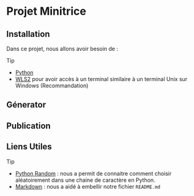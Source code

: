 # Projet Minitrice

## Installation

Dans ce projet, nous allons avoir besoin de :

>[!TIP] 
>
> - [Python](https://www.python.org/downloads/)
> - [WLS2](https://www.ionos.fr/digitalguide/serveur/know-how/wsl2/) pour avoir accès à un terminal similaire à un terminal Unix sur Windows (Recommandation)

## Génerator

## Publication

## Liens Utiles

>[!TIP]
>
>- [Python Random](https://docs.python.org/fr/3/library/random.html) : nous a permit de connaitre comment choisir aléatoirement dans une chaine de caractère en Python.
>- [Markdown](https://experienceleague.adobe.com/docs/contributor/contributor-guide/writing-essentials/markdown.html?lang=fr) : nous a aidé à embellir notre fichier `README.md`